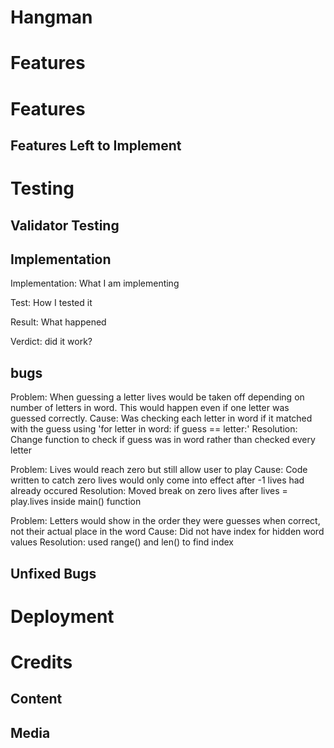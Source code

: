 # Hangman

# Features

# Features

## Features Left to Implement

# Testing

## Validator Testing

## Implementation

Implementation: What I am implementing

Test: How I tested it

Result: What happened

Verdict: did it work?

## bugs
Problem: When guessing a letter lives would be taken off depending on number of letters in word. This would happen even if one letter was guessed correctly.
Cause: Was checking each letter in word if it matched with the guess using 'for letter in word: if guess == letter:'
Resolution: Change function to check if guess was in word rather than checked every letter

Problem: Lives would reach zero but still allow user to play
Cause: Code written to catch zero lives would only come into effect after -1 lives had already occured
Resolution: Moved break on zero lives after lives = play.lives inside main() function

Problem: Letters would show in the order they were guesses when correct, not their actual place in the word
Cause: Did not have index for hidden word values
Resolution: used range() and len() to find index


## Unfixed Bugs

# Deployment

# Credits

## Content

## Media